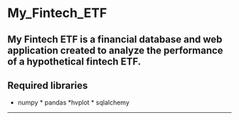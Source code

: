 # My_Fintech_ETF
My Fintech ETF is a financial database and web application created to analyze the performance of a hypothetical fintech ETF.
---
## Required libraries
* numpy * pandas *hvplot * sqlalchemy
---
